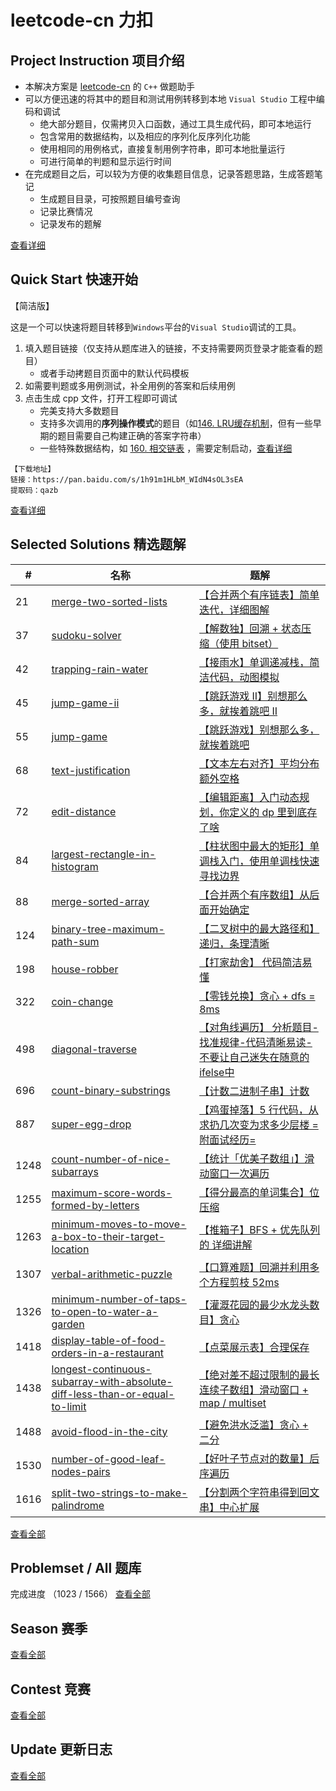 # leetcode-cn 力扣

## Project Instruction 项目介绍

* 本解决方案是 [leetcode-cn](https://leetcode-cn.com/) 的 `C++` 做题助手
* 可以方便迅速的将其中的题目和测试用例转移到本地 `Visual Studio` 工程中编码和调试
  * 绝大部分题目，仅需拷贝入口函数，通过工具生成代码，即可本地运行
  * 包含常用的数据结构，以及相应的序列化反序列化功能
  * 使用相同的用例格式，直接复制用例字符串，即可本地批量运行
  * 可进行简单的判题和显示运行时间
* 在完成题目之后，可以较为方便的收集题目信息，记录答题思路，生成答题笔记
  * 生成题目目录，可按照题目编号查询
  * 记录比赛情况
  * 记录发布的题解

[查看详细](./Project_Instruction.md)

## Quick Start 快速开始

【简洁版】

这是一个可以快速将题目转移到`Windows`平台的`Visual Studio`调试的工具。

1. 填入题目链接（仅支持从题库进入的链接，不支持需要网页登录才能查看的题目）
   * 或者手动拷题目页面中的默认代码模板
2. 如需要判题或多用例测试，补全用例的答案和后续用例
3. 点击生成 cpp 文件，打开工程即可调试
   * 完美支持大多数题目
   * 支持多次调用的**序列操作模式**的题目（如[146. LRU缓存机制](https://leetcode-cn.com/problems/lru-cache/)，但有一些早期的题目需要自己构建正确的答案字符串）
   * 一些特殊数据结构，如 [160. 相交链表](https://leetcode-cn.com/problems/intersection-of-two-linked-lists/) ，需要定制启动，[查看详细](./Project_Instruction.md)

```
【下载地址】
链接：https://pan.baidu.com/s/1h91m1HLbM_WIdN4sOL3sEA 
提取码：qazb
```

[查看详细](./quickstart/README.md)

## Selected Solutions 精选题解

| #    | 名称    | 题解         |
| ---- | ------- | ----------- |
| 21 | [merge-two-sorted-lists](./problems/merge-two-sorted-lists) | [【合并两个有序链表】简单迭代，详细图解](https://leetcode-cn.com/problems/merge-two-sorted-lists/solution/merge-two-sorted-lists-by-ikaruga/) |
| 37 | [sudoku-solver](./problems/sudoku-solver) | [【解数独】回溯 + 状态压缩（使用 bitset）](https://leetcode-cn.com/problems/sudoku-solver/solution/37-by-ikaruga/) |
| 42 | [trapping-rain-water](./problems/trapping-rain-water) | [【接雨水】单调递减栈，简洁代码，动图模拟](https://leetcode-cn.com/problems/trapping-rain-water/solution/trapping-rain-water-by-ikaruga/) |
| 45 | [jump-game-ii](./problems/jump-game-ii) | [【跳跃游戏 II】别想那么多，就挨着跳吧 II](https://leetcode-cn.com/problems/jump-game-ii/solution/45-by-ikaruga/) |
| 55 | [jump-game](./problems/jump-game) | [【跳跃游戏】别想那么多，就挨着跳吧](https://leetcode-cn.com/problems/jump-game/solution/55-by-ikaruga/) |
| 68 | [text-justification](./problems/text-justification) | [【文本左右对齐】平均分布额外空格](https://leetcode-cn.com/problems/text-justification/solution/text-justification-by-ikaruga/) |
| 72 | [edit-distance](./problems/edit-distance) | [【编辑距离】入门动态规划，你定义的 dp 里到底存了啥](https://leetcode-cn.com/problems/edit-distance/solution/edit-distance-by-ikaruga/) |
| 84 | [largest-rectangle-in-histogram](./problems/largest-rectangle-in-histogram) | [【柱状图中最大的矩形】单调栈入门，使用单调栈快速寻找边界](https://leetcode-cn.com/problems/largest-rectangle-in-histogram/solution/84-by-ikaruga/) |
| 88 | [merge-sorted-array](./problems/merge-sorted-array) | [【合并两个有序数组】从后面开始确定](https://leetcode-cn.com/problems/merge-sorted-array/solution/88-by-ikaruga/) |
| 124 | [binary-tree-maximum-path-sum](./problems/binary-tree-maximum-path-sum) | [【二叉树中的最大路径和】递归，条理清晰](https://leetcode-cn.com/problems/binary-tree-maximum-path-sum/solution/er-cha-shu-zhong-de-zui-da-lu-jing-he-by-ikaruga/) |
| 198 | [house-robber](./problems/house-robber) | [【打家劫舍】 代码简洁易懂](https://leetcode-cn.com/problems/house-robber/solution/da-jia-jie-she-by-ikaruga/) |
| 322 | [coin-change](./problems/coin-change) | [【零钱兑换】贪心 + dfs = 8ms](https://leetcode-cn.com/problems/coin-change/solution/322-by-ikaruga/) |
| 498 | [diagonal-traverse](./problems/diagonal-traverse) | [【对角线遍历】 分析题目-找准规律-代码清晰易读-不要让自己迷失在随意的ifelse中](https://leetcode-cn.com/problems/diagonal-traverse/solution/dui-jiao-xian-bian-li-fen-xi-ti-mu-zhao-zhun-gui-l/) |
| 696 | [count-binary-substrings](./problems/count-binary-substrings) | [【计数二进制子串】计数](https://leetcode-cn.com/problems/count-binary-substrings/solution/count-binary-substrings-by-ikaruga/) |
| 887 | [super-egg-drop](./problems/super-egg-drop) | [【鸡蛋掉落】5 行代码，从求扔几次变为求多少层楼 =附面试经历=](https://leetcode-cn.com/problems/super-egg-drop/solution/887-by-ikaruga/) |
| 1248 | [count-number-of-nice-subarrays](./problems/count-number-of-nice-subarrays) | [【统计「优美子数组」】滑动窗口一次遍历](https://leetcode-cn.com/problems/count-number-of-nice-subarrays/solution/1248-by-ikaruga/) |
| 1255 | [maximum-score-words-formed-by-letters](./problems/maximum-score-words-formed-by-letters) | [【得分最高的单词集合】位压缩](https://leetcode-cn.com/problems/maximum-score-words-formed-by-letters/solution/5258-by-ikaruga/) |
| 1263 | [minimum-moves-to-move-a-box-to-their-target-location](./problems/minimum-moves-to-move-a-box-to-their-target-location) | [【推箱子】BFS + 优先队列 的 详细讲解](https://leetcode-cn.com/problems/minimum-moves-to-move-a-box-to-their-target-location/solution/1263-by-ikaruga/) |
| 1307 | [verbal-arithmetic-puzzle](./problems/verbal-arithmetic-puzzle) | [【口算难题】回溯并利用多个方程剪枝 52ms](https://leetcode-cn.com/problems/verbal-arithmetic-puzzle/solution/5298-by-ikaruga/) |
| 1326 | [minimum-number-of-taps-to-open-to-water-a-garden](./problems/minimum-number-of-taps-to-open-to-water-a-garden) | [【灌溉花园的最少水龙头数目】贪心](https://leetcode-cn.com/problems/minimum-number-of-taps-to-open-to-water-a-garden/solution/5318-by-ikaruga/) |
| 1418 | [display-table-of-food-orders-in-a-restaurant](./problems/display-table-of-food-orders-in-a-restaurant) | [【点菜展示表】合理保存](https://leetcode-cn.com/problems/display-table-of-food-orders-in-a-restaurant/solution/display-table-of-food-orders-in-a-restaurant-by-ik/) |
| 1438 | [longest-continuous-subarray-with-absolute-diff-less-than-or-equal-to-limit](./problems/longest-continuous-subarray-with-absolute-diff-less-than-or-equal-to-limit) | [【绝对差不超过限制的最长连续子数组】滑动窗口 + map / multiset](./problems/longest-continuous-subarray-with-absolute-diff-less-than-or-equal-to-limit/README.md) | [【绝对差不超过限制的最长连续子数组】滑动窗口 + map / multiset](https://leetcode-cn.com/problems/longest-continuous-subarray-with-absolute-diff-less-than-or-equal-to-limit/solution/longest-continuous-subarray-by-ikaruga/) |
| 1488 | [avoid-flood-in-the-city](./problems/avoid-flood-in-the-city) | [【避免洪水泛滥】贪心 + 二分](https://leetcode-cn.com/problems/avoid-flood-in-the-city/solution/avoid-flood-in-the-city-by-ikaruga/) |
| 1530 | [number-of-good-leaf-nodes-pairs](./problems/number-of-good-leaf-nodes-pairs) | [【好叶子节点对的数量】后序遍历](https://leetcode-cn.com/problems/number-of-good-leaf-nodes-pairs/solution/good-leaf-nodes-pairs-by-ikaruga/) |
| 1616 | [split-two-strings-to-make-palindrome](./problems/split-two-strings-to-make-palindrome) | [【分割两个字符串得到回文串】中心扩展](https://leetcode-cn.com/problems/split-two-strings-to-make-palindrome/solution/split-two-strings-to-make-palindrome-by-ikaruga/) |

[查看全部](./Solutions.md)

## Problemset / All 题库
完成进度 （1023 / 1566）
[查看全部](./problemset/all/README.md)

## Season 赛季
[查看全部](./Season.md)

## Contest 竞赛
[查看全部](./Contest.md)

## Update 更新日志
[查看全部](./Update.md)
